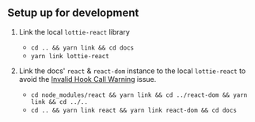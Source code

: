 ## Setup up for development

1. Link the local `lottie-react` library
    - `cd .. && yarn link && cd docs`
    - `yarn link lottie-react`
  
2. Link the docs' `react` & `react-dom` instance to the local `lottie-react` to avoid the [Invalid Hook Call Warning](https://reactjs.org/warnings/invalid-hook-call-warning.html#duplicate-react) issue.
    - `cd node_modules/react && yarn link && cd ../react-dom && yarn link && cd ../..`
    - `cd .. && yarn link react && yarn link react-dom && cd docs`